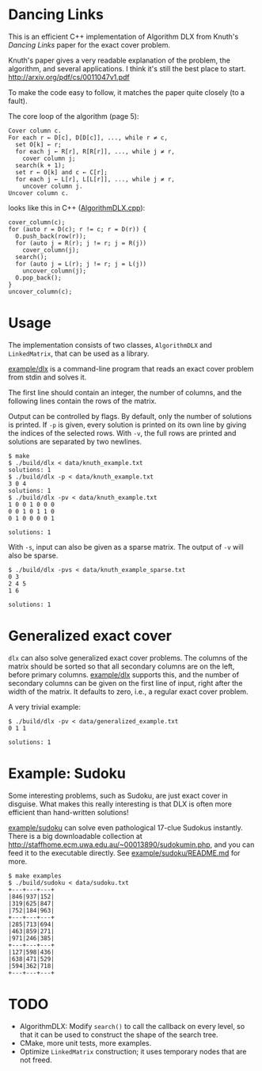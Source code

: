 Dancing Links
=============

This is an efficient C++ implementation of Algorithm DLX from Knuth's *Dancing
Links* paper for the exact cover problem.

Knuth's paper gives a very readable explanation of the problem, the algorithm,
and several applications. I think it's still the best place to start.
http://arxiv.org/pdf/cs/0011047v1.pdf

To make the code easy to follow, it matches the paper quite closely (to a
fault).

The core loop of the algorithm (page 5):

```
Cover column c.
For each r ← D[c], D[D[c]], ..., while r ≠ c,
  set O[k] ← r;
  for each j ← R[r], R[R[r]], ..., while j ≠ r,
    cover column j;
  search(k + 1);
  set r ← O[k] and c ← C[r];
  for each j ← L[r], L[L[r]], ..., while j ≠ r,
    uncover column j.
Uncover column c.
```

looks like this in C++ ([AlgorithmDLX.cpp](src/AlgorithmDLX.cpp#L27)):

```
cover_column(c);
for (auto r = D(c); r != c; r = D(r)) {
  O.push_back(row(r));
  for (auto j = R(r); j != r; j = R(j))
    cover_column(j);
  search();
  for (auto j = L(r); j != r; j = L(j))
    uncover_column(j);
  O.pop_back();
}
uncover_column(c);
```

Usage
=====

The implementation consists of two classes, `AlgorithmDLX` and `LinkedMatrix`,
that can be used as a library.

[example/dlx](example/dlx) is a command-line program that reads an exact cover
problem from stdin and solves it.

The first line should contain an integer, the number of columns, and the
following lines contain the rows of the matrix.

Output can be controlled by flags. By default, only the number of solutions is
printed. If `-p` is given, every solution is printed on its own line by giving
the indices of the selected rows. With `-v`, the full rows are printed and
solutions are separated by two newlines.

    $ make
    $ ./build/dlx < data/knuth_example.txt
    solutions: 1
    $ ./build/dlx -p < data/knuth_example.txt
    3 0 4
    solutions: 1
    $ ./build/dlx -pv < data/knuth_example.txt
    1 0 0 1 0 0 0
    0 0 1 0 1 1 0
    0 1 0 0 0 0 1

    solutions: 1

With `-s`, input can also be given as a sparse matrix. The output of `-v` will
also be sparse.

    $ ./build/dlx -pvs < data/knuth_example_sparse.txt 
    0 3
    2 4 5
    1 6

    solutions: 1

Generalized exact cover
=======================

`dlx` can also solve generalized exact cover problems. The columns of the
matrix should be sorted so that all secondary columns are on the left, before
primary columns. [example/dlx](example/dlx) supports this, and the number of
secondary columns can be given on the first line of input, right after the
width of the matrix. It defaults to zero, i.e., a regular exact cover problem.

A very trivial example:

    $ ./build/dlx -pv < data/generalized_example.txt
    0 1 1

    solutions: 1

Example: Sudoku
===============

Some interesting problems, such as Sudoku, are just exact cover in disguise.
What makes this really interesting is that DLX is often more efficient than
hand-written solutions!

[example/sudoku](example/sudoku) can solve even pathological 17-clue Sudokus
instantly. There is a big downloadable collection at
http://staffhome.ecm.uwa.edu.au/~00013890/sudokumin.php, and you can feed it to
the executable directly. See
[example/sudoku/README.md](example/sudoku/README.md) for more.

    $ make examples
    $ ./build/sudoku < data/sudoku.txt
    +---+---+---+
    |846|937|152|
    |319|625|847|
    |752|184|963|
    +---+---+---+
    |285|713|694|
    |463|859|271|
    |971|246|385|
    +---+---+---+
    |127|598|436|
    |638|471|529|
    |594|362|718|
    +---+---+---+

TODO
====

  - AlgorithmDLX: Modify `search()` to call the callback on every level, so
    that it can be used to construct the shape of the search tree.
  - CMake, more unit tests, more examples.
  - Optimize `LinkedMatrix` construction; it uses temporary nodes that are not freed.
